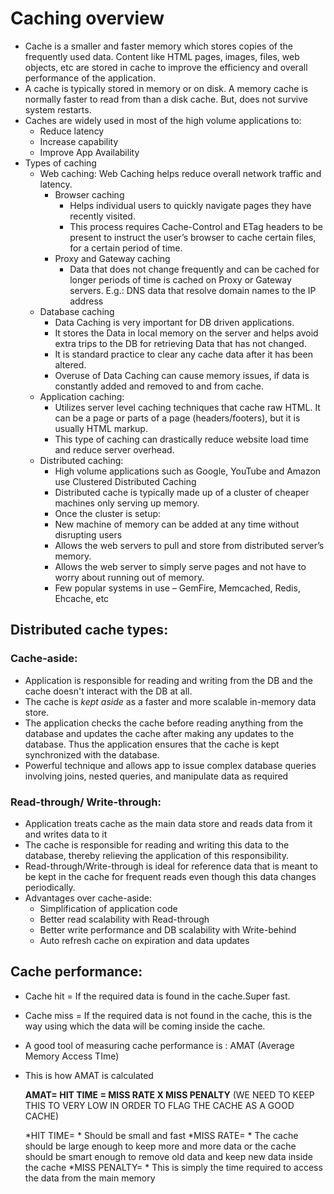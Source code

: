 # Caching overview

- Cache is a smaller and faster memory which stores copies of the frequently used data. Content like HTML pages, images, files, web objects, etc are stored in cache to improve the efficiency and overall performance of the application.
- A cache is typically stored in memory or on disk. A memory cache is normally faster to read from than a disk cache. But, does not survive system restarts.
- Caches are widely used in most of the high volume applications to:
  - Reduce latency
  - Increase capability
  - Improve App Availability
- Types of caching
  - Web caching: Web Caching helps reduce overall network traffic and latency.
    - Browser caching
      - Helps individual users to quickly navigate pages they have recently visited.
      - This process requires Cache-Control and ETag headers to be present to instruct the user’s browser to cache certain files, for a certain period of time.
    - Proxy and Gateway caching
      - Data that does not change frequently and can be cached for longer periods of time is cached on Proxy or Gateway servers.
        E.g.: DNS data that resolve domain names to the IP address
  - Database caching
    - Data Caching is very important for DB driven applications.
    - It stores the Data in local memory on the server and helps avoid extra trips to the DB for retrieving Data that has not changed.
    - It is standard practice to clear any cache data after it has been altered.
    - Overuse of Data Caching can cause memory issues, if data is constantly added and removed to and from cache.
  - Application caching:
    - Utilizes server level caching techniques that cache raw HTML. It can be a page or parts of a page (headers/footers), but it is usually HTML markup.
    - This type of caching can drastically reduce website load time and reduce server overhead.
  - Distributed caching:
    - High volume applications such as Google, YouTube and Amazon use Clustered Distributed Caching
    - Distributed cache is typically made up of a cluster of cheaper machines only serving up memory.
    -  Once the cluster is setup:
      - New machine of memory can be added at any time without disrupting users
      - Allows the web servers to pull and store from distributed server’s memory.
      - Allows the web server to simply serve pages and not have to worry about running out of memory.
    - Few popular systems in use – GemFire, Memcached, Redis, Ehcache, etc

## Distributed cache types:
### Cache-aside:
- Application is responsible for reading and writing from the DB and the cache doesn't interact with the DB at all.
- The cache is *kept aside* as a faster and more scalable in-memory data store.
- The application checks the cache before reading anything from the database and updates the cache after making any updates to the database. Thus the application ensures that the cache is kept synchronized with the database.
- Powerful technique and allows app to issue complex database queries involving joins, nested queries, and manipulate data as required
### Read-through/ Write-through:
- Application treats cache as the main data store and reads data from it and writes data to it
- The cache is responsible for reading and writing this data to the database, thereby relieving the application of this responsibility.
- Read-through/Write-through is ideal for reference data that is meant to be kept in the cache for frequent reads even though this data changes periodically.
- Advantages over cache-aside:
  - Simplification of application code
  - Better read scalability with Read-through
  - Better write performance and DB scalability with Write-behind
  - Auto refresh cache on expiration and data updates
 
## Cache performance:
- Cache hit = If the required data is found in the cache.Super fast.
- Cache miss = If the required data is not found in the cache, this is the way using which the data will be coming inside the cache.
- A good tool of measuring cache performance is : AMAT (Average Memory Access TIme)
- This is how AMAT is calculated
  
    **AMAT= HIT TIME = MISS RATE X MISS PENALTY** (WE NEED TO KEEP THIS TO VERY LOW IN ORDER TO FLAG THE CACHE AS A GOOD CACHE)

    *HIT TIME= * Should be small and fast
    *MISS RATE= * The cache should be large enough to keep more and more data or the cache should be smart enough to remove old data and keep new data inside the cache
    *MISS PENALTY= * This is simply the time required to access the data from the main memory
    
